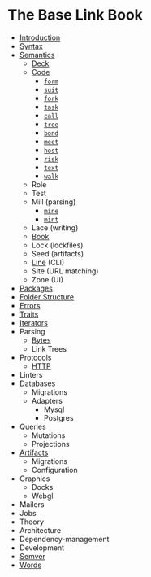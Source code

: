 # The Base Link Book

- [Introduction](introduction.md)
- [Syntax](link-text.md)
- [Semantics](semantics.md)
  - [Deck](semantics/deck.md)
  - [Code](semantics/code.md)
    - [`form`](semantics/code/form.md)
    - [`suit`](semantics/code/suit.md)
    - [`fork`](semantics/code/fork.md)
    - [`task`](semantics/code/task.md)
    - [`call`](semantics/code/call.md)
    - [`tree`](semantics/code/tree.md)
    - [`bond`](semantics/code/bond.md)
    - [`meet`](semantics/code/meet.md)
    - [`host`](semantics/code/host.md)
    - [`risk`](semantics/code/risk.md)
    - [`text`](semantics/code/text.md)
    - [`walk`](semantics/code/walk.md)
  - Role
  - Test
  - Mill (parsing)
    - [`mine`](semantics/code/mine.md)
    - [`mint`](semantics/code/mint.md)
  - Lace (writing)
  - [Book](semantics/book.md)
  - Lock (lockfiles)
  - Seed (artifacts)
  - [Line](semantics/line.md) (CLI)
  - Site (URL matching)
  - Zone (UI)
- [Packages](packages.md)
- [Folder Structure](folder-structure.md)
- [Errors](errors.md)
- [Traits](traits.md)
- [Iterators](iterators.md)
- Parsing
  - [Bytes](parsing/bytes.md)
  - Link Trees
- Protocols
  - [HTTP](protocols/http.md)
- Linters
- Databases
  - Migrations
  - Adapters
    - Mysql
    - Postgres
- Queries
  - Mutations
  - Projections
- [Artifacts](artifacts.md)
  - Migrations
  - Configuration
- Graphics
  - Docks
  - Webgl
- Mailers
- Jobs
- Theory
- Architecture
- Dependency-management
- Development
- [Semver](semver.md)
- [Words](words.md)
